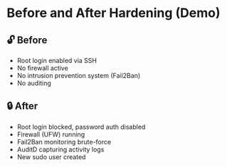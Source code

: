 # Before and After Hardening (Demo)

## 🔓 Before
- Root login enabled via SSH
- No firewall active
- No intrusion prevention system (Fail2Ban)
- No auditing

## 🔒 After
- Root login blocked, password auth disabled
- Firewall (UFW) running
- Fail2Ban monitoring brute-force
- AuditD capturing activity logs
- New sudo user created

